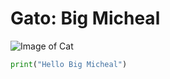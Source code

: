 # Gato: Big Micheal 

![Image of Cat](https://static.wikia.nocookie.net/silly-cat/images/f/fe/El_Gato.png/revision/latest/thumbnail/width/360/height/360?cb=20231010115301)

```python
print("Hello Big Micheal")
```

